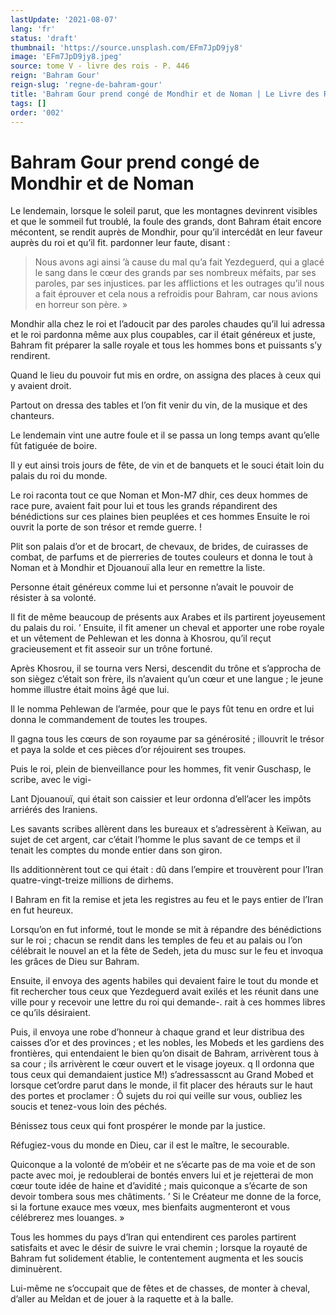 ```yaml
---
lastUpdate: '2021-08-07'
lang: 'fr'
status: 'draft'
thumbnail: 'https://source.unsplash.com/EFm7JpD9jy8'
image: 'EFm7JpD9jy8.jpeg'
source: tome V - livre des rois - P. 446
reign: 'Bahram Gour'
reign-slug: 'regne-de-bahram-gour'
title: 'Bahram Gour prend congé de Mondhir et de Noman | Le Livre des Rois | Shâhnâmeh'
tags: []
order: '002'
---
```


<!-- LTeX: language=fr -->

# Bahram Gour prend congé de Mondhir et de Noman

Le lendemain, lorsque le soleil parut, que les montagnes devinrent visibles et que le sommeil fut troublé, la foule des grands, dont Bahram était encore mécontent, se rendit auprès de Mondhir, pour qu’il intercédât en leur faveur auprès du roi et qu’il fit. pardonner leur faute, disant :

> Nous avons agi ainsi ’à cause du mal qu’a fait Yezdeguerd, qui a glacé le sang dans le cœur des grands par ses nombreux méfaits, par ses paroles, par ses injustices. par les afflictions et les outrages qu’il nous a fait éprouver et cela nous a refroidis pour Bahram, car nous avions en horreur son père. »

Mondhir alla chez le roi et l’adoucit par des paroles chaudes qu’il lui adressa et le roi pardonna même aux plus coupables, car il était généreux et juste, Bahram fit préparer la salle royale et tous les hommes bons et puissants s’y rendirent.

Quand le lieu du pouvoir fut mis en ordre, on assigna des places à ceux qui y avaient droit.

Partout on dressa des tables et l’on fit venir du vin, de la musique et des chanteurs.

Le lendemain vint une autre foule et il se passa un long temps avant qu’elle fût fatiguée de boire.

Il y eut ainsi trois jours de fête, de vin et de banquets et le souci était loin du palais du roi du monde.

Le roi raconta tout ce que Noman et Mon-M7 dhir, ces deux hommes de race pure, avaient fait pour lui et tous les grands répandirent des bénédictions sur ces plaines bien peuplées et ces hommes Ensuite le roi ouvrit la porte de son trésor et remde guerre. !

Plit son palais d’or et de brocart, de chevaux, de brides, de cuirasses de combat, de parfums et de pierreries de toutes couleurs et donna le tout à Noman et à Mondhir et Djouanouï alla leur en remettre la liste.

Personne était généreux comme lui et personne n’avait le pouvoir de résister à sa volonté.

Il fit de même beaucoup de présents aux Arabes et ils partirent joyeusement du palais du roi. ’
Ensuite, il fit amener un cheval et apporter une robe royale et un vêtement de Pehlewan et les donna à Khosrou, qu’il reçut gracieusement et fit asseoir sur un trône fortuné.

Après Khosrou, il se tourna vers Nersi, descendit du trône et s’approcha de son siègez c’était son frère, ils n’avaient qu’un cœur et une langue ; le jeune homme illustre était moins âgé que lui.

Il le nomma Pehlewan de l’armée, pour que le pays fût tenu en ordre et lui donna le commandement de toutes les troupes.

Il gagna tous les cœurs de son royaume par sa générosité ; illouvrit le trésor et paya la solde et ces pièces d’or réjouirent ses troupes.

Puis le roi, plein de bienveillance pour les hommes, fit venir Guschasp, le scribe, avec le vigi-

Lant Djouanouï, qui était son caissier et leur ordonna d’ell’acer les impôts arriérés des Iraniens.

Les savants scribes allèrent dans les bureaux et s’adressèrent à Keïwan, au sujet de cet argent, car c’était l’homme le plus savant de ce temps et il tenait les comptes du monde entier dans son giron.

Ils additionnèrent tout ce qui était : dû dans l’empire et trouvèrent pour l’Iran quatre-vingt-treize millions de dirhems.

I Bahram en fit la remise et jeta les registres au feu et le pays entier de l’Iran en fut heureux.

Lorsqu’on en fut informé, tout le monde se mit à répandre des bénédictions sur le roi ; chacun se rendit dans les temples de feu et au palais ou l’on célébrait le nouvel an et la fête de Sedeh, jeta du musc sur le feu et invoqua les grâces de Dieu sur Bahram.

Ensuite, il envoya des agents habiles qui devaient faire le tout du monde et fit rechercher tous ceux que Yezdeguerd avait exilés et les réunit dans une ville pour y recevoir une lettre du roi qui demande-. rait à ces hommes libres ce qu’ils désiraient.

Puis, il envoya une robe d’honneur à chaque grand et leur distribua des caisses d’or et des provinces ; et les nobles, les Mobeds et les gardiens des frontières, qui entendaient le bien qu’on disait de Bahram, arrivèrent tous à sa cour ; ils arrivèrent le cœur ouvert et le visage joyeux. q Il ordonna que tous ceux qui demandaient justice M!) s’adressasscnt au Grand Mobed et lorsque cet’ordre parut dans le monde, il fit placer des hérauts sur le haut des portes et proclamer : Ô sujets du roi qui veille sur vous, oubliez les soucis et tenez-vous loin des péchés.

Bénissez tous ceux qui font prospérer le monde par la justice.

Réfugiez-vous du monde en Dieu, car il est le maître, le secourable.

Quiconque a la volonté de m’obéir et ne s’écarte pas de ma voie et de son pacte avec moi, je redoublerai de bontés envers lui et je rejetterai de mon cœur toute idée de haine et d’avidité ; mais quiconque a s’écarte de son devoir tombera sous mes châtiments. ’
Si le Créateur me donne de la force, si la fortune exauce mes vœux, mes bienfaits augmenteront et vous célébrerez mes louanges. »

Tous les hommes du pays d’Iran qui entendirent ces paroles partirent satisfaits et avec le désir de suivre le vrai chemin ; lorsque la royauté de Bahram fut solidement établie, le contentement augmenta et les soucis diminuèrent.

Lui-même ne s’occupait que de fêtes et de chasses, de monter à cheval, d’aller au Meîdan et de jouer à la raquette et à la balle.
